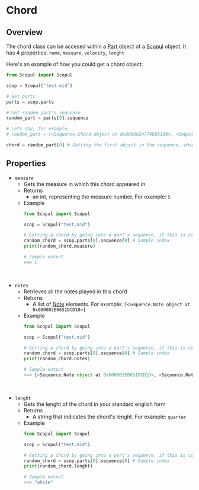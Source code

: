 # Chord

## Overview

The chord class can be accesed within a [Part](part.md) object of a [Scopul](scopul.md) object. It has 4 properties: `name`, `measure`, `velocity`, `lenght`

Here's an example of how you could get a chord object:

```python
from Scopul import Scopul

scop = Scopul("test.mid")

# Get parts
parts = scop.parts

# Get random part's sequence
random_part = parts[0].sequence

# Lets say, for example, 
# random_part = [<Sequence.Chord object at 0x0000024774D85190>, <Sequence.Rest object at 0x0000024774D1D9D0>]

chord = random_part[0] # Getting the first object in the sequence, which is a chord
```

## Properties



- `measure`
    - Gets the measure in which this chord appeared in
    - Returns
        - an int, representing the measure number. For example: `5`
    - Example
        ```python
        from Scopul import Scopul

        scop = Scopul("test.mid")

        # Getting a chord by going into a part's sequence, if this is confusing, go to Part class section
        random_chord = scop.parts[0].sequence[0] # Sample index
        print(random_chord.measure)

        # Sample output
        >>> 1
        ```

<br>

- `notes`
    - Retrieves all the notes played in this chord
    - Returns
        - A list of [Note](note.md) elements. For example: `[<Sequence.Note object at 0x000002E0651DCD10>]`
    - Example
        ```python
        from Scopul import Scopul

        scop = Scopul("test.mid")

        # Getting a chord by going into a part's sequence, if this is confusing, go to Part class section
        random_chord = scop.parts[0].sequence[0] # Sample index
        print(random_chord.notes)

        # Sample output
        >>> [<Sequence.Note object at 0x000002E0651DCD10>, <Sequence.Note object at 0x000002E0651E59D0>, <Sequence.Note object at 0x000002E0651E4050>]
        ```

<br>

- `lenght`
    - Gets the lenght of the chord in your standard english form
    - Returns
        - A string that indicates the chord's lenght. For example: `quarter`
    - Example
        ```python
        from Scopul import Scopul
        
        scop = Scopul("test.mid")

        # Getting a chord by going into a part's sequence, if this is confusing, go to Part class section
        random_chord = scop.parts[0].sequence[0] # Sample index
        print(random_chord.lenght)

        # Sample output
        >>> "whole"
        ```




